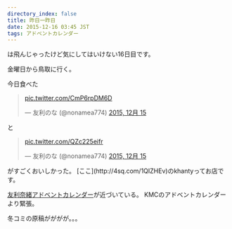```yaml
---
directory_index: false
title: 昨日一昨日
date: 2015-12-16 03:45 JST
tags: アドベントカレンダー
---
```


は飛んじゃったけど気にしてはいけない16日目です。

金曜日から鳥取に行く。

今日食べた
<blockquote class="twitter-tweet" lang="ja"><p lang="und" dir="ltr"><a href="https://t.co/CmP6rpDM6D">pic.twitter.com/CmP6rpDM6D</a></p>&mdash; 友利のな (@nonamea774) <a href="https://twitter.com/nonamea774/status/676735830577164289">2015, 12月 15</a></blockquote>
と
<blockquote class="twitter-tweet" lang="ja"><p lang="und" dir="ltr"><a href="https://t.co/QZc225eifr">pic.twitter.com/QZc225eifr</a></p>&mdash; 友利のな (@nonamea774) <a href="https://twitter.com/nonamea774/status/676729743811592192">2015, 12月 15</a></blockquote>
<script async src="//platform.twitter.com/widgets.js" charset="utf-8"></script>
がすごくおいしかった。
[ここ](http://4sq.com/1QIZHEv)のkhantyってお店です。

[友利奈緒アドベントカレンダー](http://www.adventar.org/calendars/779)が近づいている。
KMCのアドベントカレンダーより緊張。

冬コミの原稿がががが。。。
